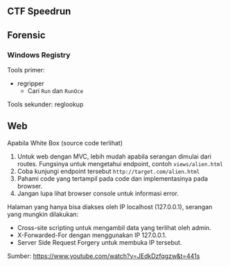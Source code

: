 ## CTF Speedrun

## Forensic
### Windows Registry
Tools primer: 
- regripper
	- Cari `Run` dan `RunOce`

Tools sekunder: reglookup


## Web
Apabila White Box (source code terlihat)
1. Untuk web dengan MVC, lebih mudah apabila serangan dimulai dari routes. Fungsinya untuk mengetahui endpoint, contoh `views/alien.html`
2. Coba kunjungi endpoint tersebut `http://target.com/alien.html`
3. Pahami code yang tertampil pada code dan implementasinya pada browser.
4. Jangan lupa lihat browser console untuk informasi error.


Halaman yang hanya bisa diakses oleh IP localhost (127.0.0.1), serangan yang mungkin dilakukan:
- Cross-site scripting untuk mengambil data yang terlihat oleh admin.
- X-Forwarded-For dengan menggunakan IP 127.0.0.1.
- Server Side Request Forgery untuk membuka IP tersebut.


Sumber:
https://www.youtube.com/watch?v=JEdkDzfqgzw&t=441s

